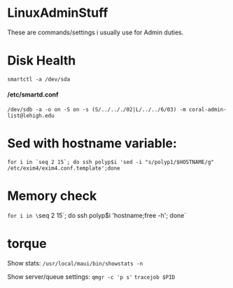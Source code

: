 # LinuxAdminStuff
These are commands/settings i usually use for Admin duties.



# Disk Health
`smartctl -a /dev/sda`
#### /etc/smartd.conf
`/dev/sdb -a -o on -S on -s (S/../.././02|L/../../6/03) -m coral-admin-list@lehigh.edu`


# Sed with hostname variable:
<p><code>for i in `seq 2 15`; do ssh polyp$i 'sed -i "s/polyp1/$HOSTNAME/g" /etc/exim4/exim4.conf.template';done</code></p>


# Memory check
`for i in \`seq 2 15\`; do ssh polyp$i 'hostname;free -h'; done`


# torque 
 Show stats:
 `/usr/local/maui/bin/showstats -n`
 
 Show server/queue settings:
 `qmgr -c 'p s'`
`tracejob $PID`

